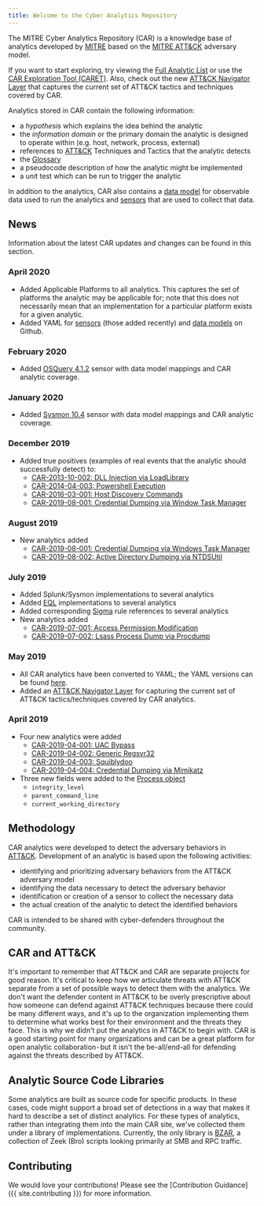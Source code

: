 ```yaml
---
title: Welcome to the Cyber Analytics Repository
---
```


The MITRE Cyber Analytics Repository (CAR) is a knowledge base of analytics developed by [MITRE](https://www.mitre.org) based on the [MITRE ATT&CK](https://attack.mitre.org/) adversary model.

If you want to start exploring, try viewing the [Full Analytic List](analytics) or use the [CAR Exploration Tool (CARET)](https://mitre-attack.github.io/caret/#/). Also, check out the new [ATT&CK Navigator Layer](https://mitre-attack.github.io/attack-navigator/enterprise/#layerURL=https%3A%2F%2Fraw.githubusercontent.com%2Fmitre-attack%2Fcar%2Fmaster%2Fdocs%2Fcar_attack%2Fcar_attack.json) that captures the current set of ATT&CK tactics and techniques covered by CAR.

Analytics stored in CAR contain the following information:
* a *hypothesis* which explains the idea behind the analytic
* the *information domain* or the primary domain the analytic is designed to operate within (e.g. host, network, process, external)
* references to [ATT&CK](https://attack.mitre.org/) Techniques and Tactics that the analytic detects
* the [Glossary](Glossary)
* a pseudocode description of how the analytic might be implemented
* a unit test which can be run to trigger the analytic

In addition to the analytics, CAR also contains a [data model](data_model) for observable data used to run the analytics and [sensors](sensors) that are used to collect that data.

## News
Information about the latest CAR updates and changes can be found in this section.

### April 2020
* Added Applicable Platforms to all analytics. This captures the set of platforms the analytic may be applicable for; note that this does not necessarily mean that an implementation for a particular platform exists for a given analytic.
* Added YAML for [sensors](https://github.com/mitre-attack/car/tree/master/sensors) (those added recently) and [data models](https://github.com/mitre-attack/car/tree/master/data_model) on Github.

### February 2020
* Added [OSQuery 4.1.2](/sensors/osquery_4.1.2) sensor with data model mappings and CAR analytic coverage.

### January 2020
* Added [Sysmon 10.4](/sensors/sysmon_10.4) sensor with data model mappings and CAR analytic coverage.

### December 2019
* Added true positives (examples of real events that the analytic should successfully detect) to:
  * [CAR-2013-10-002: DLL Injection via LoadLibrary](/analytics/CAR-2013-10-002)
  * [CAR-2014-04-003: Powershell Execution](/analytics/CAR-2014-04-003)
  * [CAR-2016-03-001: Host Discovery Commands](/analytics/CAR-2016-03-001)
  * [CAR-2019-08-001: Credential Dumping via Window Task Manager](/analytics/CAR-2019-08-001) 
  
### August 2019
* New analytics added
  * [CAR-2019-08-001: Credential Dumping via Windows Task Manager](/analytics/CAR-2019-08-001)
  * [CAR-2019-08-002: Active Directory Dumping via NTDSUtil](/analytics/CAR-2019-08-002)
    
### July 2019
* Added Splunk/Sysmon implementations to several analytics
* Added [EQL](https://eqllib.readthedocs.io/en/latest/index.html) implementations to several analytics
* Added corresponding [Sigma](https://github.com/Neo23x0/sigma) rule references to several analytics
* New analytics added
  * [CAR-2019-07-001: Access Permission Modification](/analytics/CAR-2019-07-001)
  * [CAR-2019-07-002: Lsass Process Dump via Procdump](/analytics/CAR-2019-07-002)


### May 2019
* All CAR analytics have been converted to YAML; the YAML versions can be found [here](https://github.com/mitre-attack/car/tree/master/analytics).
* Added an [ATT&CK Navigator Layer](https://mitre-attack.github.io/attack-navigator/enterprise/#layerURL=https%3A%2F%2Fraw.githubusercontent.com%2Fmitre-attack%2Fcar%2Fmaster%2Fdocs%2Fcar_attack%2Fcar_attack.json) for capturing the current set of ATT&CK tactics/techniques covered by CAR analytics.

### April 2019
* Four new analytics were added
  * [CAR-2019-04-001: UAC Bypass](/analytics/CAR-2019-04-001)
  * [CAR-2019-04-002: Generic Regsvr32](/analytics/CAR-2019-04-002)
  * [CAR-2019-04-003: Squiblydoo](/analytics/CAR-2019-04-003)
  * [CAR-2019-04-004: Credential Dumping via Mimikatz](/analytics/CAR-2019-04-004)
* Three new fields were added to the [Process object](/data_model/process)
  * `integrity_level`
  * `parent_command_line`
  * `current_working_directory`

## Methodology
CAR analytics were developed to detect the adversary behaviors in [ATT&CK](https://attack.mitre.org/). Development of an analytic is based upon the following activities: 
* identifying and prioritizing adversary behaviors from the ATT&CK adversary model 
* identifying the data necessary to detect the adversary behavior
* identification or creation of a sensor to collect the necessary data
* the actual creation of the analytic to detect the identified behaviors

CAR is intended to be shared with cyber-defenders throughout the community.

## CAR and ATT&CK

It's important to remember that ATT&CK and CAR are separate projects for good reason. It's critical to keep how we articulate threats with ATT&CK separate from a set of possible ways to detect them with the analytics. We don't want the defender content in ATT&CK to be overly prescriptive about how someone can defend against ATT&CK techniques because there could be many different ways, and it's up to the organization implementing them to determine what works best for their environment and the threats they face. This is why we didn't put the analytics in ATT&CK to begin with. CAR is a good starting point for many organizations and can be a great platform for open analytic collaboration - but it isn't the be-all/end-all for defending against the threats described by ATT&CK.

## Analytic Source Code Libraries

Some analytics are built as source code for specific products. In these cases, code might support a broad set of detections in a way that makes it hard to describe a set of distinct analytics. For these types of analytics, rather than integrating them into the main CAR site, we've collected them under a library of implementations. Currently, the only library is [BZAR](https://github.com/mitre-attack/bzar), a collection of Zeek (Bro) scripts looking primarily at SMB and RPC traffic.

## Contributing

We would love your contributions! Please see the [Contribution Guidance]({{ site.contributing }}) for more information.
